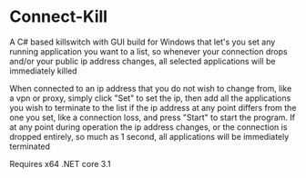 # Connect-Kill
A C# based killswitch with GUI build for Windows that let's you set any running application you want to a list, so whenever your connection drops and/or your public ip address changes, all selected applications will be immediately killed


When connected to an ip address that you do not wish to change from, like a vpn or proxy, simply click "Set" to set the ip, then add all the applications you wish to terminate to the list if the ip address at any point differs from the one you set, like a connection loss, and press "Start" to start the program.
If at any point during operation the ip address changes, or the connection is dropped entirely, so much as 1 second, all applications will be immediately terminated

Requires x64 .NET core 3.1
